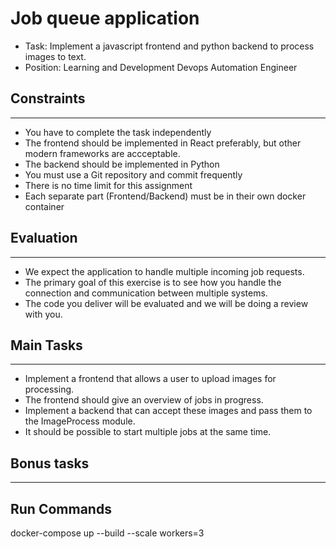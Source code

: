 # Job queue application

- Task: Implement a javascript frontend and python backend to process images to text.
- Position: Learning and Development Devops Automation Engineer

## Constraints

---

- You have to complete the task independently
- The frontend should be implemented in React preferably, but other modern frameworks are accceptable.
- The backend should be implemented in Python
- You must use a Git repository and commit frequently
- There is no time limit for this assignment
- Each separate part (Frontend/Backend) must be in their own docker container

## Evaluation

---

- We expect the application to handle multiple incoming job requests.
- The primary goal of this exercise is to see how you handle the connection and communication between multiple systems.
- The code you deliver will be evaluated and we will be doing a review with you.

## Main Tasks

---

- Implement a frontend that allows a user to upload images for processing.
- The frontend should give an overview of jobs in progress.
- Implement a backend that can accept these images and pass them to the ImageProcess module.
- It should be possible to start multiple jobs at the same time.

## Bonus tasks

---

## Run Commands

docker-compose up --build --scale workers=3
